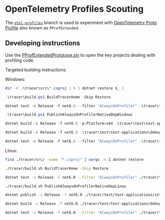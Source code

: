 # OpenTelemetry Profiles Scouting

The [`otel-profiles`](https://github.com/signalfx/signalfx-dotnet-tracing/tree/otel-profiles)
branch is used to experiment with [OpenTelemetry Proto Profile](https://github.com/open-telemetry/opentelemetry-proto-profile)
also known as `PProfExtended`.

## Developing instructions

Use the [PProfExtendedPrototype.sln](../../PProfExtendedPrototype.sln) to open
the key projects dealing with profiling code.

Targeted building instructions:

Windows:

```Powershell
dir -r .\tracer\src\*.csproj | % { dotnet restore $_ }

.\tracer\build.ps1 BuildTracerHome -Skip Restore

dotnet test -c Release -f net6.0 --filter "AlwaysOnProfiler" .\tracer\test\Datadog.Trace.Tests\Datadog.Trace.Tests.csproj

.\tracer\build.ps1 PublishAlwaysOnProfilerNativeDepWindows

dotnet build -c Release -f net6.0 -p:Platform=x64 .\tracer\test\test-applications\integrations\Samples.AlwaysOnProfiler\Samples.AlwaysOnProfiler.csproj

dotnet build -c Release -f net6.0 .\tracer\test\test-applications\debugger\Samples.Probes\Samples.Probes.csproj

dotnet test -c Release -f net6.0 --filter "AlwaysOnProfiler" .\tracer\test\Datadog.Trace.ClrProfiler.IntegrationTests\Datadog.Trace.ClrProfiler.IntegrationTests.csproj
```

Linux:

```bash
find ./tracer/src/ -name "*.csproj" | xargs -n 1 dotnet restore

./tracer/build.sh BuildTracerHome -Skip Restore

dotnet test -c Release -f net6.0 --filter "AlwaysOnProfiler" ./tracer/test/Datadog.Trace.Tests/Datadog.Trace.Tests.csproj

./tracer/build.sh PublishAlwaysOnProfilerNativeDepLinux

dotnet publish -c Release -f net6.0 ./tracer/test/test-applications/integrations/Samples.AlwaysOnProfiler/Samples.AlwaysOnProfiler.csproj

dotnet build -c Release -f net6.0 ./tracer/test/test-applications/debugger/Samples.Probes/Samples.Probes.csproj

dotnet test -c Release -f net6.0 --filter "AlwaysOnProfiler" ./tracer/test/Datadog.Trace.ClrProfiler.IntegrationTests/Datadog.Trace.ClrProfiler.IntegrationTests.csproj
```
